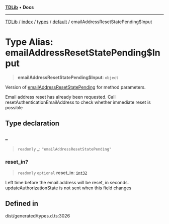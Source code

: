 [**TDLib**](../../../../../../README.md) • **Docs**

***

[TDLib](../../../../../../modules.md) / [index](../../../../../README.md) / [types](../../../README.md) / [default](../README.md) / emailAddressResetStatePending$Input

# Type Alias: emailAddressResetStatePending$Input

> **emailAddressResetStatePending$Input**: `object`

Version of [emailAddressResetStatePending](emailAddressResetStatePending.md) for method parameters.

Email address reset has already been requested. Call resetAuthenticationEmailAddress to check whether immediate reset is possible

## Type declaration

### \_

> `readonly` **\_**: `"emailAddressResetStatePending"`

### reset\_in?

> `readonly` `optional` **reset\_in**: [`int32`](int32.md)

Left time before the email address will be reset, in seconds. updateAuthorizationState is not sent when this field changes

## Defined in

dist/generated/types.d.ts:3026
